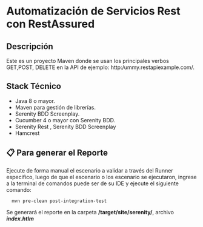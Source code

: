 # Automatización de Servicios Rest con RestAssured

##  Descripción 

Este es un proyecto Maven donde se usan los principales verbos GET,POST, DELETE en la API de ejemplo:  http:/ummy.restapiexample.com/.

##  Stack Técnico 

* Java 8 o mayor.
* Maven para gestión de librerías.
* Serenity BDD Screenplay.
* Cucumber 4 o mayor con Serenity BDD.
* Serenity Rest , Serenity BDD Screenplay
* Hamcrest



## 📋 Para generar el Reporte 

Ejecute de forma manual el escenario a validar a través del Runner especifico, luego de que el escenario o los escenario se ejecutaron, ingrese a la terminal de comandos puede ser de su IDE y ejecute el siguiente comando:

      mvn pre-clean post-integration-test

Se generará el reporte en la carpeta **/target/site/serenity/**, archivo **_index.htlm_**
